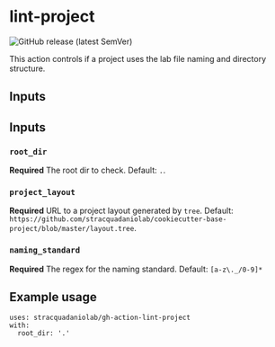 # lint-project
![GitHub release (latest SemVer)](https://img.shields.io/github/v/release/stracquadaniolab/gh-action-lint-project)

This action controls if a project uses the lab file naming and directory structure. 

## Inputs

## Inputs

### `root_dir`

**Required** The root dir to check. Default: `.`.

### `project_layout`

**Required** URL to a project layout generated by `tree`. Default: `https://github.com/stracquadaniolab/cookiecutter-base-project/blob/master/layout.tree`.

### `naming_standard`

**Required** The regex for the naming standard. Default: `[a-z\._/0-9]*`

## Example usage

``` 
uses: stracquadaniolab/gh-action-lint-project
with:
  root_dir: '.'
```